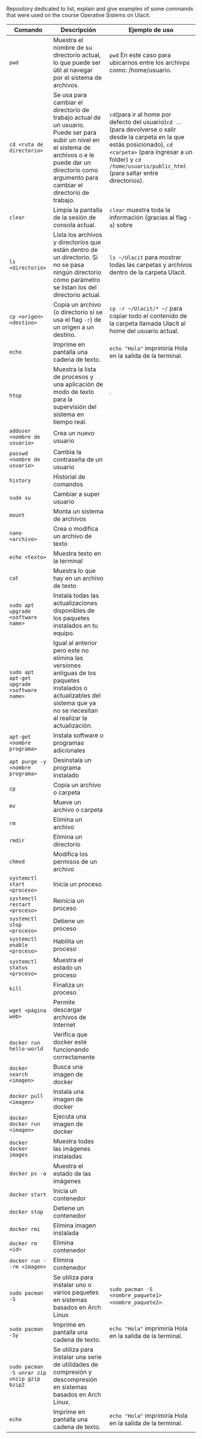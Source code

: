 
Repository dedicated to list, explain and give examples of some commands that were used on the course Operative Sistems on Ulacit.

| Comando | Descripción | Ejemplo de uso |
|--|--|--|
| `pwd` | Muestra el nombre de su directorio actual, lo que puede ser útil al navegar por el sistema de archivos. | `pwd` En este caso para ubicarnos entre los archivps como: /home/usuario. 
| `cd <ruta de directorio>` | Se usa para cambiar el directorio de trabajo actual de un usuario. Puede ser para subir un nivel en el sistema de archivos o e le puede dar un directorio como argumento para cambiar el directorio de trabajo. | `cd`(para ir al home por defecto del usuario)`cd ..` (para devolverse o salir desde la carpeta en la que estás posicionado), `cd <carpeta>` (para ingresar a un folder) y `cd /home/usuario/public_html` (para saltar entre directorios). |
| `clear` | Limpia la pantalla de la sesión de consola actual. | `clear` muestra toda la información (gracias al flag `-a`) sobre 
| `ls <directorio>` | Lista los archivos y directorios que están dentro de un directorio. Si no se pasa ningún directorio cómo parámetro se listan los del directorio actual. | `ls ~/Ulacit` para mostrar todas las carpetas y archivos dentro de la carpeta Ulacit. |
| `cp <origen> <destino>` | Copia un archivo (o directorio si se usa el flag `-r`) de un origen a un destino. | `cp -r ~/Ulacit/* ~/` para copiar todo el contenido de la carpeta llamada Ulacit al home del usuario actual. |
| `echo` | Imprime en pantalla una cadena de texto. | `echo "Hola"` imprimiría Hola en la salida de la terminal. |
| `htop` | Muestra la lista de procesos y una aplicación de modo de texto para la supervisión del sistema en tiempo real. |` 
| `adduser <nombre de usuario>` | Crea un nuevo usuario |
| `passwd <nombre de usuario>` | Cambia la contraseña de un usuario |
| `history` | Historial de comandos |
| `sudo su` | Cambiar  a super usuario |
| `mount `| Monta un sistema de archivos |
| `nano <archivo> `| Crea o modifica un archivo de texto |
| `echo <texto> `| Muestra texto en la terminal |
| `cat `| Muestra lo que hay en un archivo de texto |
| `sudo apt upgrade <software name>` | Instala todas las actualizaciones disponibles de los paquetes instalados en tu equipo. | 
| `sudo apt apt-get upgrade <software name>` |  Igual al anterior pero este no elimina las versiones antiguas de los paquetes instalados o actualizables del sistema que ya no se necesitan al realizar la actualización. |  
| `apt-get <nombre programa>` | Instala software o programas adicionales |
| `apt purge -y <nombre programa>` | Desinstala un programa instalado |
| `cp` | Copia un archivo o carpeta |  
| `mv` | Mueve un archivo o carpeta |  
| `rm` | Elimina un archivo |
| `rmdir` | Elimina un directorio |
| `chmod` | Modifica los permisos de un archivo |
| `systemctl start <proceso> `| Inicia un proceso |
| `systemctl restart <proceso> `| Reinicia un proceso |
| `systemctl stop <proceso> `| Detiene un proceso |
| `systemctl enable <proceso> `| Habilita un proceso |
| `systemctl status <proceso> `| Muestra el estado un proceso |
| `kill `| Finaliza un proceso `|  
| `wget <página web> `| Permite descargar archivos de Internet |  
| `docker run hello-world `| Verifica que docker esté funcionando correctamente | 
| `docker search <imagen> `| Busca una imagen de docker | 
| `docker pull <imagen> `| Instala una imagen de docker | 
| `docker docker run <imagen> `| Ejecuta una imagen de docker | 
| `docker docker images `| Muestra todas las imágenes instaladas | 
| `docker ps -a `| Muestra el estado de las imágenes | 
| `docker start `| Inicia un contenedor | 
| `docker stop `| Detiene un contenedor |
| `docker rmi `| Elimina imagen instalada |  
| `docker rm <id> `| Elimina contenedor |  
| `docker run --rm <imagen> `| Elimina contenedor |
| `sudo pacman -S` |  Se utiliza para instalar uno o varios paquetes en sistemas basados en Arch Linux  | `sudo pacman -S <nombre_paquete1> <nombre_paquete2>`. |
| `sudo pacman -Sy` | Imprime en pantalla una cadena de texto. | `echo "Hola"` imprimiría Hola en la salida de la terminal. |
| `sudo pacman -S unrar zip unzip gzip bzip2` | Se utiliza para instalar una serie de utilidades de compresión y descompresión en sistemas basados en Arch Linux. | 
| `echo` | Imprime en pantalla una cadena de texto. | `echo "Hola"` imprimiría Hola en la salida de la terminal. |

